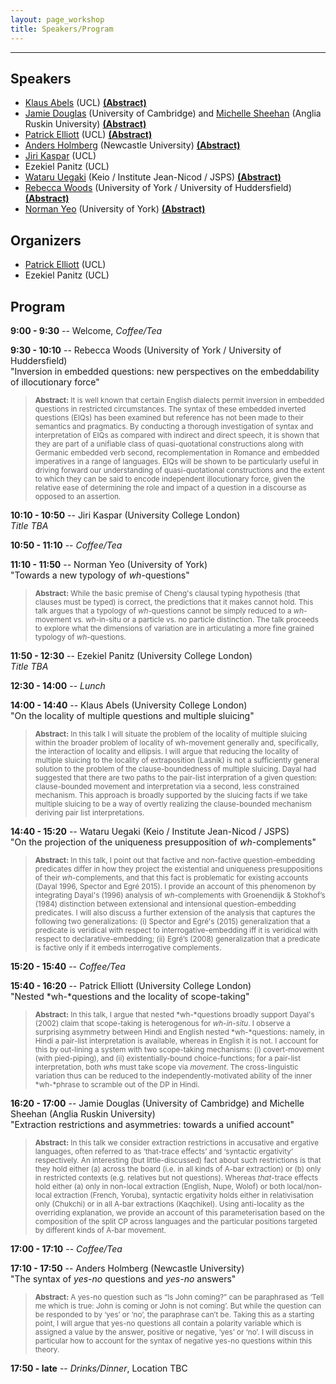```yaml
---
layout: page_workshop
title: Speakers/Program
---
```


<hr>

## Speakers

- [Klaus Abels](https://www.phon.ucl.ac.uk/home/klaus/ "Klaus's Homepage") (UCL) <a href="#abelsabs">**(Abstract)**</a>
- [Jamie Douglas](http://www.languagesciences.cam.ac.uk/directory/jamie-douglas) (University of Cambridge) and [Michelle Sheehan](https://sites.google.com/site/michellesheehan54/home "Michelle's homepage") (Anglia Ruskin University) <a href="#douglassheehanabs">**(Abstract)**</a>
- [Patrick Elliott](https://patrl.github.io "Patrick's homepage") (UCL) <a href="#elliottabs">**(Abstract)**</a>
- [Anders Holmberg](http://www.ncl.ac.uk/elll/staff/profile/anders.holmberg "Anders's Newcastle staff page") (Newcastle University)  <a href="#holmbergabs">**(Abstract)**</a>
- [Jiri Kaspar](http://ucl.academia.edu/JiriKaspar "Jiri's academia.edu page") (UCL)
- Ezekiel Panitz (UCL)
- [Wataru Uegaki](http://web.mit.edu/wuegaki/www/ "Wataru's MIT page") (Keio / Institute Jean-Nicod / JSPS)  <a href="#uegakiabs">**(Abstract)**</a>
- [Rebecca Woods](http://york.academia.edu/RebeccaWoods "Rebecca's academia.edu page") (University of York / University of Huddersfield) <a href="#woodsabs">**(Abstract)**</a>
- [Norman Yeo](https://www.york.ac.uk/language/people/academic-research/norman-yeo/ "Norman's York staff page") (University of York) <a href="#yeoabs">**(Abstract)**</a>

## Organizers

- [Patrick Elliott](https://www.patrickdelliott.me) (UCL)
- Ezekiel Panitz (UCL)

## Program

**9:00 - 9:30** -- Welcome, *Coffee/Tea*

**9:30 - 10:10** -- Rebecca Woods (University of York / University of Huddersfield)<a name="woodsabs"></a><br>
"Inversion in embedded questions: new perspectives on the embeddability of illocutionary force"

> <small>**Abstract:** It is well known that certain English dialects permit inversion in embedded questions in restricted circumstances. The syntax of these embedded inverted questions (EIQs) has been examined but reference has not been made to their semantics and pragmatics. By conducting a thorough investigation of syntax and interpretation of EIQs as compared with indirect and direct speech, it is shown that they are part of a unifiable class of quasi-quotational constructions along with Germanic embedded verb second, recomplementation in Romance and embedded imperatives in a range of languages. EIQs will be shown to be particularly useful in driving forward our understanding of quasi-quotational constructions and the extent to which they can be said to encode independent illocutionary force, given the relative ease of determining the role and impact of a question in a discourse as opposed to an assertion.</small>

**10:10 - 10:50** -- Jiri Kaspar (University College London)<br>
*Title TBA*

**10:50 - 11:10** -- *Coffee/Tea*

**11:10 - 11:50** -- Norman Yeo (University of York)<a name="yeoabs"></a><br>
"Towards a new typology of <i>wh</i>-questions"

> <small>**Abstract:** While the basic premise of Cheng's clausal typing hypothesis (that clauses must be typed) is correct, the predictions that it makes cannot hold. This talk argues that a typology of *wh*-questions cannot be simply reduced to a *wh*-movement vs. *wh*-in-situ or a particle vs. no particle distinction. The talk proceeds to explore what the dimensions of variation are in articulating a more fine grained typology of *wh*-questions.</small>

**11:50 - 12:30** -- Ezekiel Panitz (University College London)<br>
*Title TBA*

**12:30 - 14:00** -- *Lunch*

**14:00 - 14:40** -- Klaus Abels (University College London)<a name="abelsabs"></a><br>
"On the locality of multiple questions and multiple sluicing"

> <small>**Abstract:** In this talk I will situate the problem of the locality of multiple sluicing within the broader problem of locality of wh-movement generally and, specifically, the interaction of locality and ellipsis. I will argue that reducing the locality of multiple sluicing to the locality of extraposition (Lasnik) is not a sufficiently general solution to the problem of the clause-boundedness of multiple sluicing. Dayal had suggested that there are two paths to the pair-list interpration of a given question: clause-bounded movement and interpretation via a second, less constrained mechanism. This approach is broadly supported by the sluicing facts if we take multiple sluicing to be a way of overtly realizing the clause-bounded mechanism deriving pair list interpretations.</small>

**14:40 - 15:20** -- Wataru Uegaki (Keio / Institute Jean-Nicod / JSPS)<a name="uegakiabs"></a><br>
"On the projection of the uniqueness presupposition of <i>wh</i>-complements"

> <small>**Abstract:** In this talk, I point out that factive and non-factive question-embedding predicates differ in how they project the existential and uniqueness presuppositions of their *wh*-complements, and that this fact is problematic for existing accounts (Dayal 1996, Spector and Egré 2015). I provide an account of this phenomenon by integrating Dayal's (1996) analysis of *wh*-complements with Groenendijk & Stokhof’s (1984) distinction between extensional and intensional question-embedding predicates. I will also discuss a further extension of the analysis that captures the following two generalizations: (i) Spector and Egré's (2015) generalization that a predicate is veridical with respect to interrogative-embedding iff it is veridical with respect to declarative-embedding; (ii) Egré’s (2008) generalization that a predicate is factive only if it embeds interrogative complements.</small>

**15:20 - 15:40** -- *Coffee/Tea*

**15:40 - 16:20** -- Patrick Elliott (University College London)<a name="elliottabs"></a><br>
"Nested *wh-*questions and the locality of scope-taking"

> <small>**Abstract:** In this talk, I argue that nested *wh-*questions broadly support Dayal's (2002) claim that scope-taking is heterogenous for *wh-in-situ*. I observe a surprising asymmetry between Hindi and English nested *wh-*questions: namely, in Hindi a pair-list interpretation is available, whereas in English it is not. I account for this by out-lining a system with two scope-taking mechanisms: (i) covert-movement (with pied-piping), and (ii) existentially-bound choice-functions; for a pair-list interpretation, both *wh*s must take scope via *movement*. The cross-linguistic variation thus can be reduced to the independently-motivated  ability of the inner *wh-*phrase to scramble out of the DP in Hindi.
</small>


**16:20 - 17:00** -- Jamie Douglas (University of Cambridge) and Michelle Sheehan (Anglia Ruskin University)<a name="douglassheehanabs"></a><br>
"Extraction restrictions and asymmetries: towards a unified account"

> <small>**Abstract:** In this talk we consider extraction restrictions in accusative and ergative languages, often referred to as &lsquo;that-trace effects&rsquo; and &lsquo;syntactic ergativity&rsquo; respectively. An interesting (but little-discussed) fact about such restrictions is that they hold either (a) across the board (i.e. in all kinds of A-bar extraction) or (b) only in restricted contexts (e.g. relatives but not questions). Whereas *that*-trace effects hold either (a) only in non-local extraction (English, Nupe, Wolof) or both local/non-local extraction (French, Yoruba), syntactic ergativity holds either in relativisation only (Chukchi) or in all A-bar extractions (Kaqchikel). Using anti-locality as the overriding explanation, we provide an account of this parameterisation based on the composition of the split CP across languages and the particular positions targeted by different kinds of A-bar movement.</small>

**17:00 - 17:10** -- *Coffee/Tea*

**17:10 - 17:50** -- Anders Holmberg (Newcastle University)<a name="holmbergabs"></a><br>
"The syntax of <i>yes-no</i> questions and <i>yes-no</i> answers"

> <small>**Abstract:** A yes-no question such as &ldquo;Is John coming?&rdquo; can be paraphrased as &lsquo;Tell me which is true: John is coming or John is not coming&rsquo;. But while the question can be responded to by &lsquo;yes&rsquo; or &lsquo;no&rsquo;, the paraphrase can’t be. Taking this as a starting point, I will argue that yes-no questions all contain a polarity variable which is assigned a value by the answer, positive or negative, &lsquo;yes&rsquo; or &lsquo;no&rsquo;. I will discuss in particular how to account for the syntax of negative yes-no questions within this theory.</small>

**17:50 - late** -- *Drinks/Dinner*, Location TBC
